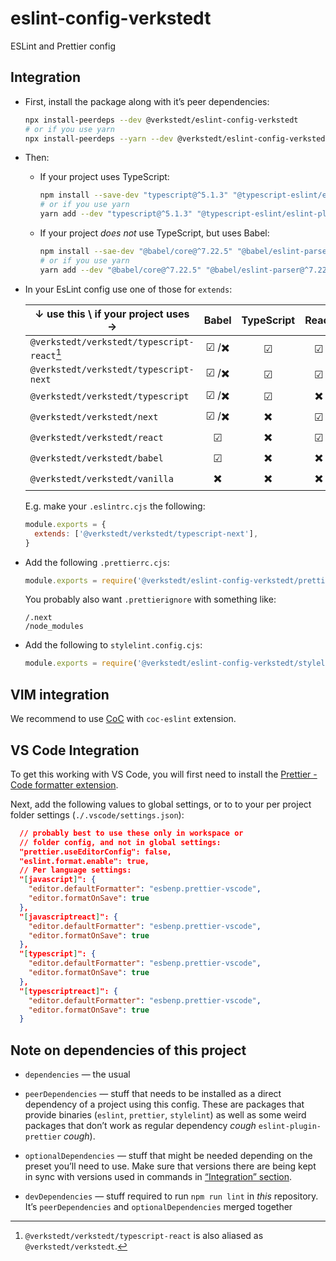 # eslint-config-verkstedt

ESLint and Prettier config

## Integration

- First, install the package along with it’s peer dependencies:

  ```sh
  npx install-peerdeps --dev @verkstedt/eslint-config-verkstedt
  # or if you use yarn
  npx install-peerdeps --yarn --dev @verkstedt/eslint-config-verkstedt
  ```

- Then:

  - If your project uses TypeScript:

    ```sh
    npm install --save-dev "typescript@^5.1.3" "@typescript-eslint/eslint-plugin@^5.59.9" "@typescript-eslint/parser@^5.59.9"
    # or if you use yarn
    yarn add --dev "typescript@^5.1.3" "@typescript-eslint/eslint-plugin@^5.59.9" "@typescript-eslint/parser@^5.59.9"
    ```

  - If your project _does not_ use TypeScript, but uses Babel:

    ```sh
    npm install --sae-dev "@babel/core@^7.22.5" "@babel/eslint-parser@^7.22.5"
    # or if you use yarn
    yarn add --dev "@babel/core@^7.22.5" "@babel/eslint-parser@^7.22.5"
    ```

- In your EsLint config use one of those for `extends`:

  | ↓ use this \\ if your project uses →        | Babel | TypeScript | React | Next.js |
  | ------------------------------------------- | :---: | :--------: | :---: | :-----: |
  | `@verkstedt/verkstedt/typescript-react`[^1] | ☑ /✖️ |     ☑      |   ☑   |   ✖️    |
  | `@verkstedt/verkstedt/typescript-next`      | ☑ /✖️ |     ☑      |   ☑   |    ☑    |
  | `@verkstedt/verkstedt/typescript`           | ☑ /✖️ |     ☑      |  ✖️   |   ✖️    |
  | `@verkstedt/verkstedt/next`                 | ☑ /✖️ |     ✖️     |   ☑   |    ☑    |
  | `@verkstedt/verkstedt/react`                |   ☑   |     ✖️     |   ☑   |   ✖️    |
  | `@verkstedt/verkstedt/babel`                |   ☑   |     ✖️     |  ✖️   |   ✖️    |
  | `@verkstedt/verkstedt/vanilla`              |  ✖️   |     ✖️     |  ✖️   |   ✖️    |

  [^1]: `@verkstedt/verkstedt/typescript-react` is also aliased as `@verkstedt/verkstedt`.

  E.g. make your `.eslintrc.cjs` the following:

  ```js
  module.exports = {
    extends: ['@verkstedt/verkstedt/typescript-next'],
  }
  ```

- Add the following `.prettierrc.cjs`:

  ```js
  module.exports = require('@verkstedt/eslint-config-verkstedt/prettier-config')
  ```

  You probably also want `.prettierignore` with something like:

  ```
  /.next
  /node_modules
  ```

- Add the following to `stylelint.config.cjs`:
  ```js
  module.exports = require('@verkstedt/eslint-config-verkstedt/stylelint-config')
  ```

## VIM integration

We recommend to use [CoC][vim-coc] with `coc-eslint` extension.

[vim-coc]: https://github.com/neoclide/coc.nvim

## VS Code Integration

To get this working with VS Code, you will first need to install the [Prettier - Code formatter extension](https://marketplace.visualstudio.com/items?itemName=esbenp.prettier-vscode).

Next, add the following values to global settings, or to to your per project folder settings (`./.vscode/settings.json`):

```json
  // probably best to use these only in workspace or
  // folder config, and not in global settings:
  "prettier.useEditorConfig": false,
  "eslint.format.enable": true,
  // Per language settings:
  "[javascript]": {
    "editor.defaultFormatter": "esbenp.prettier-vscode",
    "editor.formatOnSave": true
  },
  "[javascriptreact]": {
    "editor.defaultFormatter": "esbenp.prettier-vscode",
    "editor.formatOnSave": true
  },
  "[typescript]": {
    "editor.defaultFormatter": "esbenp.prettier-vscode",
    "editor.formatOnSave": true
  },
  "[typescriptreact]": {
    "editor.defaultFormatter": "esbenp.prettier-vscode",
    "editor.formatOnSave": true
  }
```

## Note on dependencies of this project

- `dependencies` — the usual

- `peerDependencies` — stuff that needs to be installed as a direct dependency of a project using this config. These are packages that provide binaries (`eslint`, `prettier`, `stylelint`) as well as some weird packages that don’t work as regular dependency _cough_ `eslint-plugin-prettier` _cough_).

- `optionalDependencies` — stuff that might be needed depending on the preset you’ll need to use. Make sure that versions there are being kept in sync with versions used in commands in [“Integration” section](#integration).

- `devDependencies` — stuff required to run `npm run lint` in _this_ repository. It’s `peerDependencies` and `optionalDependencies` merged together
